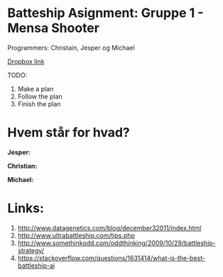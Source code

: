 # Batteship Asignment: Gruppe 1 - Mensa Shooter
Programmers: Christain, Jesper og Michael

[Dropbox link](https://www.dropbox.com/sh/2znvqj1f2gienot/AAAUgwzwN4e6xUoLMfg2gxexa?dl=0)

TODO:
1. Make a plan
2. Follow the plan
3. Finish the plan

# Hvem står for hvad?
**Jesper:**

**Christian:**

**Michael:** 

# Links:
1. http://www.datagenetics.com/blog/december32011/index.html
2. http://www.ultrabattleship.com/tips.php
3. http://www.somethinkodd.com/oddthinking/2009/10/29/battleship-strategy/
4. https://stackoverflow.com/questions/1631414/what-is-the-best-battleship-ai
